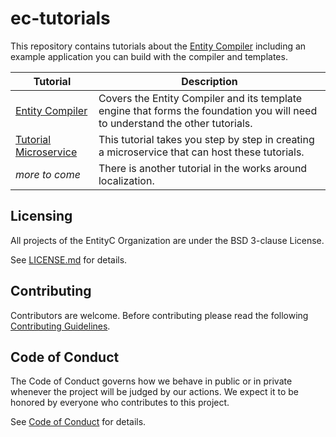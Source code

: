 # ec-tutorials

This repository contains tutorials about the [Entity Compiler](https://github.com/entityc/entity-compiler) including an example application you can build with the compiler and templates.

|Tutorial|Description|
| ------	| ---------	|
| [Entity Compiler](EntityCompiler) | Covers the Entity Compiler and its template engine that forms the foundation you will need to understand the other tutorials. |
| [Tutorial Microservice](TutorialMicroservice) | This tutorial takes you step by step in creating a microservice that can host these tutorials.|
| *more to come* | There is another tutorial in the works around localization. |

## Licensing

All projects of the EntityC Organization are under the BSD 3-clause License.

See [LICENSE.md](LICENSE.md) for details.

## Contributing

Contributors are welcome. Before contributing please read the following [Contributing Guidelines](CONTRIBUTING.md).

## Code of Conduct

The Code of Conduct governs how we behave in public or in private whenever the project will be judged by our actions. We expect it to be honored by everyone who contributes to this project.

See [Code of Conduct](CODE_OF_CONDUCT.md) for details.
